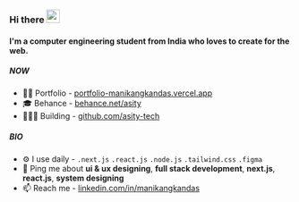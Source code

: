 ### Hi there <img src="https://media.giphy.com/media/hvRJCLFzcasrR4ia7z/giphy.gif" width="24"/>

#### I'm a computer engineering student from India who loves to create for the web.

##### NOW
- 🙏🏻 Portfolio - [portfolio-manikangkandas.vercel.app](https://portfolio-manikangkandas.vercel.app/)
- 🎓 Behance - [behance.net/asity](https://www.behance.net/asity)
- 👷🏻‍♂️ Building - [github.com/asity-tech](https://www.github.com/asity-tech/)

##### BIO

- ⚙️ I use daily - `.next.js` `.react.js` `.node.js` `.tailwind.css` `.figma`
- 💬 Ping me about **ui & ux designing**, **full stack development**, **next.js**, **react.js**, **system designing**
- 📫 Reach me - [linkedin.com/in/manikangkandas](https://www.linkedin.com/in/manikangkandas/)
